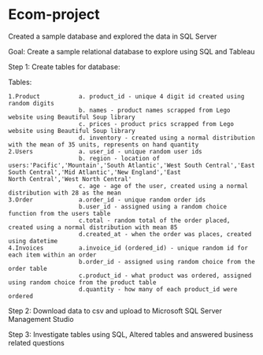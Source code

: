 # Ecom-project
Created a sample database and explored the data in SQL Server

Goal: Create a sample relational database to explore using SQL and Tableau

Step 1: Create tables for database:

Tables: 
    
    1.Product           a. product_id - unique 4 digit id created using random digits 
                        b. names - product names scrapped from Lego website using Beautiful Soup library
                        c. prices - product prics scrapped from Lego website using Beautiful Soup library
                        d. inventory - created using a normal distribution with the mean of 35 units, represents on hand quantity
    2.Users             a. user_id - unique random user ids
                        b. region - location of users:'Pacific','Mountain','South Atlantic','West South Central','East South Central','Mid Atlantic','New England','East                                                        North Central','West North Central'
                        c. age - age of the user, created using a normal distribution with 28 as the mean
    3.Order             a.order_id - unique random order ids
                        b.user_id - assigned using a random choice function from the users table
                        c.total - random total of the order placed, created using a normal distribution with mean 85
                        d.created_at - when the order was places, created using datetime
    4.Invoices          a.invoice_id (ordered_id) - unique random id for each item within an order
                        b.order_id - assigned using random choice from the order table
                        c.product_id - what product was ordered, assigned using random choice from the product table
                        d.quantity - how many of each product_id were ordered

Step 2: Download data to csv and upload to Microsoft SQL Server Management Studio

Step 3: Investigate tables using SQL, Altered tables and answered business related questions

